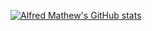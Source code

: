 [![Alfred Mathew's GitHub stats](https://github-readme-stats.vercel.app/api?username=jhonboy121&theme=vision-friendly-dark&count_private=true&include_all_commits=true)](https://github.com/anuraghazra/github-readme-stats)
